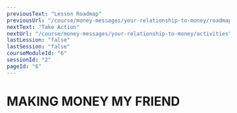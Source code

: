 ```yaml
---
previousText: "Lesson Roadmap"
previousUrl: "/course/money-messages/your-relationship-to-money/roadmap"
nextText: "Take Action"
nextUrl: "/course/money-messages/your-relationship-to-money/activities"
lastLession: "false"
lastSession: "false"
courseModuleId: "6"
sessionId: "2"
pageId: "6"
---
```



# MAKING MONEY MY FRIEND
<sparkle-animation-player src="./animation/m1l3.js" composition="1163EC6AA8104A49BCA181E33ACCBFB2"></sparkle-animation-player>